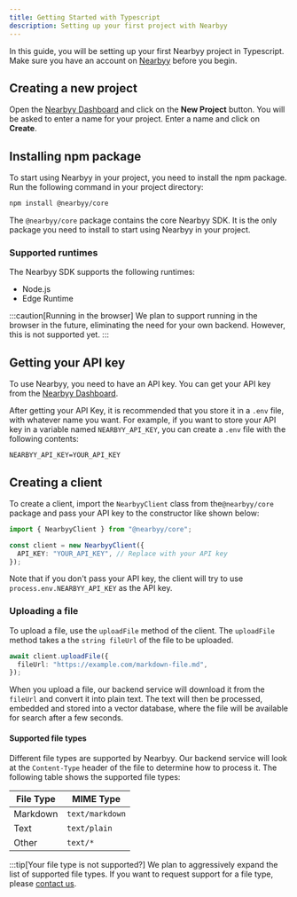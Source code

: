 ```yaml
---
title: Getting Started with Typescript
description: Setting up your first project with Nearbyy
---
```


In this guide, you will be setting up your first Nearbyy project in Typescript. Make sure you have an account on [Nearbyy](https://nearbyy.com) before you begin.

## Creating a new project

Open the [Nearbyy Dashboard](https://nearbyy.com/dashboard) and click on the **New Project** button. You will be asked to enter a name for your project. Enter a name and click on **Create**.

## Installing npm package

To start using Nearbyy in your project, you need to install the npm package. Run the following command in your project directory:

```bash
npm install @nearbyy/core
```

The `@nearbyy/core` package contains the core Nearbyy SDK. It is the only package you need to install to start using Nearbyy in your project.

### Supported runtimes

The Nearbyy SDK supports the following runtimes:

- Node.js
- Edge Runtime

:::caution[Running in the browser]
We plan to support running in the browser in the future, eliminating the need for your own backend. However, this is not supported yet.
:::

## Getting your API key

To use Nearbyy, you need to have an API key. You can get your API key from the [Nearbyy Dashboard](https://nearbyy.com/dashboard).

After getting your API Key, it is recommended that you store it in a `.env` file, with whatever name you want. For example, if you want to store your API key in a variable named `NEARBYY_API_KEY`, you can create a `.env` file with the following contents:

```env title=".env"
NEARBYY_API_KEY=YOUR_API_KEY
```

## Creating a client

To create a client, import the `NearbyyClient` class from the`@nearbyy/core` package and pass your API key to the constructor like shown below:

```typescript ""YOUR_API_KEY"" title="example.ts"
import { NearbyyClient } from "@nearbyy/core";

const client = new NearbyyClient({
  API_KEY: "YOUR_API_KEY", // Replace with your API key
});
```

Note that if you don't pass your API key, the client will try to use `process.env.NEARBYY_API_KEY` as the API key.

### Uploading a file

To upload a file, use the `uploadFile` method of the client. The `uploadFile` method takes a the `string fileUrl` of the file to be uploaded.

```typescript title="example.ts" ""https://example.com/markdown-file.md""
await client.uploadFile({
  fileUrl: "https://example.com/markdown-file.md",
});
```

When you upload a file, our backend service will download it from the `fileUrl` and convert it into plain text. The text will then be processed, embedded and stored into a vector database, where the file will be available for search after a few seconds.

#### Supported file types

Different file types are supported by Nearbyy. Our backend service will look at the `Content-Type` header of the file to determine how to process it. The following table shows the supported file types:

| File Type | MIME Type       |
| --------- | --------------- |
| Markdown  | `text/markdown` |
| Text      | `text/plain`    |
| Other     | `text/*`        |

:::tip[Your file type is not supported?]
We plan to aggressively expand the list of supported file types. If you want to request support for a file type, please [contact us](https://nearbyy.com/contact).
